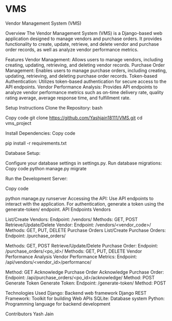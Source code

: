 # VMS
Vendor Management System (VMS)


Overview
The Vendor Management System (VMS) is a Django-based web application designed to manage vendors and purchase orders. It provides functionality to create, update, retrieve, and delete vendor and purchase order records, as well as analyze vendor performance metrics.






Features
Vendor Management: Allows users to manage vendors, including creating, updating, retrieving, and deleting vendor records.
Purchase Order Management: Enables users to manage purchase orders, including creating, updating, retrieving, and deleting purchase order records.
Token-based Authentication: Utilizes token-based authentication for secure access to the API endpoints.
Vendor Performance Analysis: Provides API endpoints to analyze vendor performance metrics such as on-time delivery rate, quality rating average, average response time, and fulfillment rate.




Setup Instructions
Clone the Repository:
bash

Copy code
git clone https://github.com/Yashjain18111/VMS.git
cd vms_project


Install Dependencies:
Copy code

pip install -r requirements.txt

Database Setup:

Configure your database settings in settings.py.
Run database migrations:
Copy code
python manage.py migrate

Run the Development Server:

Copy code

python manage.py runserver
Accessing the API:
Use API endpoints to interact with the application.
For authentication, generate a token using the generate-token/ endpoint.
API Endpoints
Vendors


List/Create Vendors:
Endpoint: /vendors/
Methods: GET, POST
Retrieve/Update/Delete Vendor:
Endpoint: /vendors/<vendor_code>/
Methods: GET, PUT, DELETE
Purchase Orders
List/Create Purchase Orders:
Endpoint: /purchase_orders/



Methods: GET, POST
Retrieve/Update/Delete Purchase Order:
Endpoint: /purchase_orders/<po_id>/
Methods: GET, PUT, DELETE
Vendor Performance Analysis
Vendor Performance Metrics:
Endpoint: /api/vendors/<vendor_id>/performance/

Method: GET
Acknowledge Purchase Order
Acknowledge Purchase Order:
Endpoint: /api/purchase_orders/<po_id>/acknowledge/
Method: POST
Generate Token
Generate Token:
Endpoint: /generate-token/
Method: POST


Technologies Used
Django: Backend web framework
Django REST Framework: Toolkit for building Web APIs
SQLite: Database system
Python: Programming language for backend development

Contributors
Yash Jain

